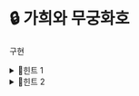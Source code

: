 # 🔒 가희와 무궁화호
구현
<details>
<summary>🔑힌트 1</summary>
표를 긁어서 파싱하면 될 거 같습니다. 정규식이 문득 떠오르는데요.
</details> 
<details>
<summary>🔑힌트 2</summary>
정규식을 이용해서 replace를 할 수 없을까요? 줄 하나를 전체 capture 하면 어떤가요?
</details>
